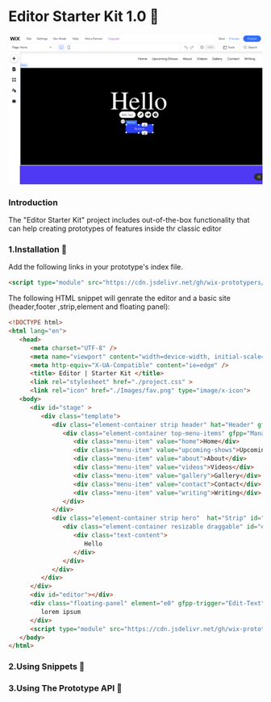 # **Editor Starter Kit 1.0 🚀**

![screnshot](https://github.com/wix-prototypers/editor_starter-kit/blob/master/screenshot.png)

### **Introduction**

The "Editor Starter Kit" project includes out-of-the-box functionality that can help creating prototypes of
features inside thr classic editor

### **1.Installation 🔗**

Add the following links in your prototype's index file.

```HTML
<script type="module" src="https://cdn.jsdelivr.net/gh/wix-prototypers/editor_starter-kit@v1.0.0.5/src/App.js" />

```

The following HTML snippet will genrate the editor and a basic site (header,footer ,strip,element and floating panel):

```HTML
<!DOCTYPE html>
<html lang="en">
   <head>
      <meta charset="UTF-8" />
      <meta name="viewport" content="width=device-width, initial-scale=1.0" />
      <meta http-equiv="X-UA-Compatible" content="ie=edge" />
      <title> Editor | Starter Kit </title>
      <link rel="stylesheet" href="./project.css" >
      <link rel="icon" href="./Images/fav.png" type="image/x-icon">
   <body>
      <div id="stage" >
         <div class="template">
            <div class="element-container strip header" hat="Header" gfpp="Manage-Items animation">
               <div class="element-container top-menu-items" gfpp="Manage-Menu Navigate layout design animation help" hat="Horizontal Menu">
                  <div class="menu-item" value="home">Home</div>
                  <div class="menu-item" value="upcoming-shows">Upcoming Shows</div>
                  <div class="menu-item" value="about">About</div>
                  <div class="menu-item" value="videos">Videos</div>
                  <div class="menu-item" value="gallery">Gallery</div>
                  <div class="menu-item" value="contact">Contact</div>
                  <div class="menu-item" value="writing">Writing</div>
               </div>
            </div>
            <div class="element-container strip hero"  hat="Strip" id="s0" >
               <div class="element-container resizable draggable" id="e0" hat="Title" gfpp="Edit-Text animation design help">
                  <div class="text-content">
                     Hello
                  </div>
               </div>
            </div>
         </div>
      </div>
      <div id="editor"></div>
      <div class="floating-panel" element="e0" gfpp-trigger="Edit-Text" title="Hello Panel" >
         lorem ipsum
      </div>
      <script type="module" src="https://cdn.jsdelivr.net/gh/wix-prototypers/editor_starter-kit@v1.0.0.5/src/App.js" > </script>
   </body>
</html>

```

### **2.Using Snippets 🔗**

### **3.Using The Prototype API 🔗**
